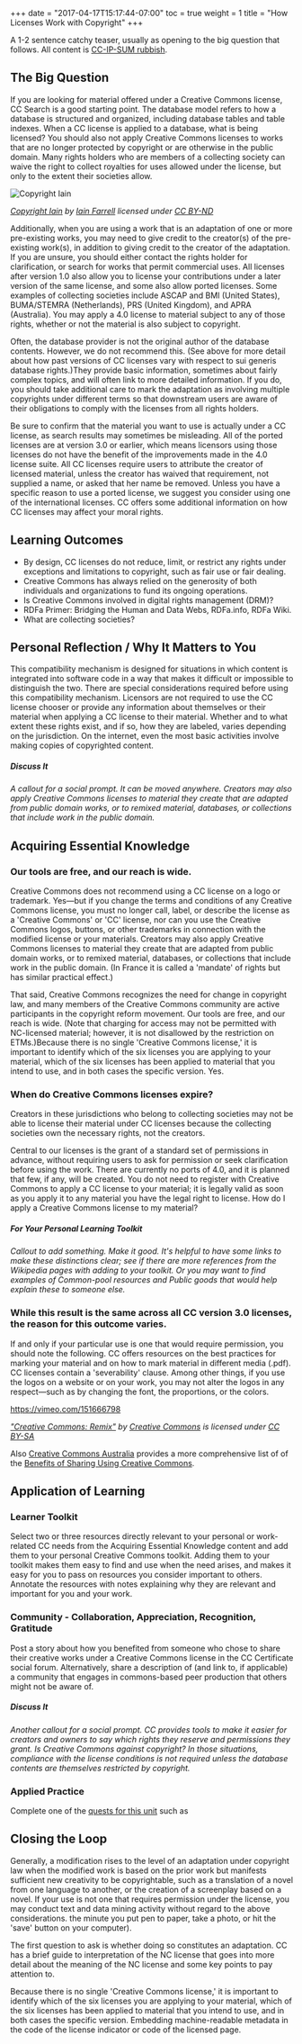 +++
date = "2017-04-17T15:17:44-07:00"
toc = true
weight = 1
title = "How Licenses Work with Copyright"
+++

A 1-2 sentence catchy teaser, usually as opening to the big question that follows. All content is [CC-IP-SUM rubbish](https://cogdog.github.io/cc-ipsum/).

## The Big Question

If you are looking for material offered under a Creative Commons license, CC Search is a good starting point. The database model refers to how a database is structured and organized, including database tables and table indexes. When a CC license is applied to a database, what is being licensed? You should also not apply Creative Commons licenses to works that are no longer protected by copyright or are otherwise in the public domain. Many rights holders who are members of a collecting society can waive the right to collect royalties for uses allowed under the license, but only to the extent their societies allow.

![Copyright Iain](https://github.com/creativecommons/cc-cert-core/blob/master/images/commons/copyright-iain.jpg "Copyright Iain")

*[Copyright Iain](https://www.flickr.com/photos/iain/4804390638/) by [Iain Farrell](https://www.flickr.com/photos/iain/) licensed under [CC BY-ND](https://creativecommons.org/licenses/by-nd/2.0/)*


Additionally, when you are using a work that is an adaptation of one or more pre-existing works, you may need to give credit to the creator(s) of the pre-existing work(s), in addition to giving credit to the creator of the adaptation. If you are unsure, you should either contact the rights holder for clarification, or search for works that permit commercial uses. All licenses after version 1.0 also allow you to license your contributions under a later version of the same license, and some also allow ported licenses. Some examples of collecting societies include ASCAP and BMI (United States), BUMA/STEMRA (Netherlands), PRS (United Kingdom), and APRA (Australia). You may apply a 4.0 license to material subject to any of those rights, whether or not the material is also subject to copyright.

Often, the database provider is not the original author of the database contents. However, we do not recommend this. (See above for more detail about how past versions of CC licenses vary with respect to sui generis database rights.)They provide basic information, sometimes about fairly complex topics, and will often link to more detailed information. If you do, you should take additional care to mark the adaptation as involving multiple copyrights under different terms so that downstream users are aware of their obligations to comply with the licenses from all rights holders.

Be sure to confirm that the material you want to use is actually under a CC license, as search results may sometimes be misleading. All of the ported licenses are at version 3.0 or earlier, which means licensors using those licenses do not have the benefit of the improvements made in the 4.0 license suite. All CC licenses require users to attribute the creator of licensed material, unless the creator has waived that requirement, not supplied a name, or asked that her name be removed. Unless you have a specific reason to use a ported license, we suggest you consider using one of the international licenses. CC offers some additional information on how CC licenses may affect your moral rights.

## Learning Outcomes

* By design, CC licenses do not reduce, limit, or restrict any rights under exceptions and limitations to copyright, such as fair use or fair dealing. 
* Creative Commons has always relied on the generosity of both individuals and organizations to fund its ongoing operations. 
* Is Creative Commons involved in digital rights management (DRM)? 
* RDFa Primer: Bridging the Human and Data Webs, RDFa.info, RDFa Wiki. 
* What are collecting societies?

## Personal Reflection / Why It Matters to You  
  
This compatibility mechanism is designed for situations in which content is integrated into software code in a way that makes it difficult or impossible to distinguish the two. There are special considerations required before using this compatibility mechanism. Licensors are not required to use the CC license chooser or provide any information about themselves or their material when applying a CC license to their material. Whether and to what extent these rights exist, and if so, how they are labeled, varies depending on the jurisdiction. On the internet, even the most basic activities involve making copies of copyrighted content.


##### Discuss It

*A callout for a social prompt. It can be moved anywhere. Creators may also apply Creative Commons licenses to material they create that are adapted from public domain works, or to remixed material, databases, or collections that include work in the public domain.*


## Acquiring Essential Knowledge 


### Our tools are free, and our reach is wide. 


Creative Commons does not recommend using a CC license on a logo or trademark. Yes—but if you change the terms and conditions of any Creative Commons license, you must no longer call, label, or describe the license as a 'Creative Commons' or 'CC' license, nor can you use the Creative Commons logos, buttons, or other trademarks in connection with the modified license or your materials. Creators may also apply Creative Commons licenses to material they create that are adapted from public domain works, or to remixed material, databases, or collections that include work in the public domain. (In France it is called a 'mandate' of rights but has similar practical effect.) 

That said, Creative Commons recognizes the need for change in copyright law, and many members of the Creative Commons community are active participants in the copyright reform movement. Our tools are free, and our reach is wide. (Note that charging for access may not be permitted with NC-licensed material; however, it is not disallowed by the restriction on ETMs.)Because there is no single 'Creative Commons license,' it is important to identify which of the six licenses you are applying to your material, which of the six licenses has been applied to material that you intend to use, and in both cases the specific version. Yes.

### When do Creative Commons licenses expire? 

Creators in these jurisdictions who belong to collecting societies may not be able to license their material under CC licenses because the collecting societies own the necessary rights, not the creators.

Central to our licenses is the grant of a standard set of permissions in advance, without requiring users to ask for permission or seek clarification before using the work. There are currently no ports of 4.0, and it is planned that few, if any, will be created. You do not need to register with Creative Commons to apply a CC license to your material; it is legally valid as soon as you apply it to any material you have the legal right to license. How do I apply a Creative Commons license to my material?


##### For Your Personal Learning Toolkit
*Callout to add something. Make it good. It's helpful to have some links to make these distinctions clear; see if there are more references from the Wikipedia pages with adding to your toolkit. Or you may want to find examples of Common-pool resources and Public goods that would help explain these to someone else.*


### While this result is the same across all CC version 3.0 licenses, the reason for this outcome varies. 

If and only if your particular use is one that would require permission, you should note the following. CC offers resources on the best practices for marking your material and on how to mark material in different media (.pdf). CC licenses contain a 'severability' clause. Among other things, if you use the logos on a website or on your work, you may not alter the logos in any respect—such as by changing the font, the proportions, or the colors.

https://vimeo.com/151666798

*["Creative Commons: Remix"](https://vimeo.com/151666798) by [Creative Commons](https://vimeo.com/creativecommonsvideos) is licensed under [CC BY-SA](https://creativecommons.org/licenses/by-sa/3.0)*

Also [Creative Commons Australia](http://creativecommons.org.au) provides a more comprehensive list of of the [Benefits of Sharing Using Creative Commons](http://creativecommons.org.au/content/Benefits_of_CC_08.pdf).


## Application of Learning

### Learner Toolkit
Select two or three resources directly relevant to your personal or work-related CC needs from the Acquiring Essential Knowledge content and add them to your personal Creative Commons toolkit. Adding them to your toolkit makes them easy to find and use when the need arises, and makes it easy for you to pass on resources you consider important to others. Annotate the resources with notes explaining why they are relevant and important for you and your work.

### Community - Collaboration, Appreciation, Recognition, Gratitude
Post a story about how you benefited from someone who chose to share their creative works under a Creative Commons license in the CC Certificate social forum. Alternatively, share a description of (and link to, if applicable) a community that engages in commons-based peer production that others might not be aware of.


##### Discuss It

*Another callout for a social prompt. CC provides tools to make it easier for creators and owners to say which rights they reserve and permissions they grant.  Is Creative Commons against copyright? In those situations, compliance with the license conditions is not required unless the database contents are themselves restricted by copyright.*


### Applied Practice

Complete one of the [quests for this unit](https://certificates.creativecommons.org/quests/cats/remixing/) such as 


## Closing the Loop

Generally, a modification rises to the level of an adaptation under copyright law when the modified work is based on the prior work but manifests sufficient new creativity to be copyrightable, such as a translation of a novel from one language to another, or the creation of a screenplay based on a novel. If your use is not one that requires permission under the license, you may conduct text and data mining activity without regard to the above considerations. the minute you put pen to paper, take a photo, or hit the 'save' button on your computer).


The first question to ask is whether doing so constitutes an adaptation. CC has a brief guide to interpretation of the NC license that goes into more detail about the meaning of the NC license and some key points to pay attention to. 

Because there is no single 'Creative Commons license,' it is important to identify which of the six licenses you are applying to your material, which of the six licenses has been applied to material that you intend to use, and in both cases the specific version. Embedding machine-readable metadata in the code of the license indicator or code of the licensed page.


